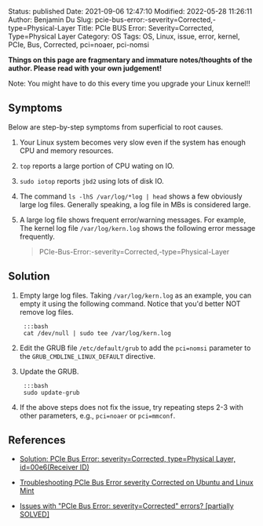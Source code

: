 Status: published
Date: 2021-09-06 12:47:10
Modified: 2022-05-28 11:26:11
Author: Benjamin Du
Slug: pcie-bus-error:-severity=Corrected,-type=Physical-Layer
Title: PCIe BUS Error: Severity=Corrected, Type=Physical Layer
Category: OS
Tags: OS, Linux, issue, error, kernel, PCIe, Bus, Corrected, pci=noaer, pci-nomsi

**Things on this page are fragmentary and immature notes/thoughts of the author. Please read with your own judgement!**

Note: You might have to do this every time you upgrade your Linux kernel!!

## Symptoms

Below are step-by-step symptoms from superficial to root causes.

1. Your Linux system becomes very slow
    even if the system has enough CPU and memory resources.

2. `top` reports a large portion of CPU wating on IO.

3. `sudo iotop` reports `jbd2` using lots of disk IO.

4. The command `ls -lhS /var/log/*log | head` 
    shows a few obviously large log files.
    Generally speaking,
    a log file in MBs is considered large.

5. A large log file shows frequent error/warning messages.
    For example,
    The kernel log file `/var/log/kern.log`
    shows the following error message frequently.

    > PCIe-Bus-Error:-severity=Corrected,-type=Physical-Layer

## Solution

1. Empty large log files.
    Taking `/var/log/kern.log` as an example,
    you can empty it using the following command.
    Notice that you'd better NOT remove log files.

        :::bash
        cat /dev/null | sudo tee /var/log/kern.log
 
2. Edit the GRUB file `/etc/default/grub` 
    to add the `pci=nomsi` parameter 
    to the `GRUB_CMDLINE_LINUX_DEFAULT` directive.

3. Update the GRUB.

        :::bash
        sudo update-grub

4. If the above steps does not fix the issue, 
    try repeating steps 2-3 with other parameters,
    e.g., `pci=noaer` or `pci=mmconf`.

## References 

- [Solution: PCIe Bus Error: severity=Corrected, type=Physical Layer, id=00e6(Receiver ID)](https://codesport.io/linux/solution-pcie-bus-error-severitycorrected-typephysical-layer-id00e6receiver-id/)

- [Troubleshooting PCIe Bus Error severity Corrected on Ubuntu and Linux Mint](https://itsfoss.com/pcie-bus-error-severity-corrected/)

- [Issues with "PCIe Bus Error: severity=Corrected" errors? [partially SOLVED]](https://forums.linuxmint.com/viewtopic.php?t=320473)

